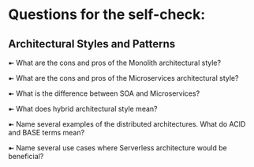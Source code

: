 # Questions for the self-check: 

## Architectural Styles and Patterns

➼ What are the cons and pros of the Monolith architectural style?

➼ What are the cons and pros of the Microservices architectural style?

➼ What is the difference between SOA and Microservices?

➼ What does hybrid architectural style mean?

➼ Name several examples of the distributed architectures. What do ACID and BASE terms mean?

➼ Name several use cases where Serverless architecture would be beneficial?

